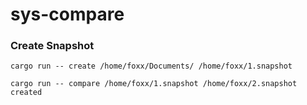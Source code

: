 # sys-compare


### Create Snapshot
```shell
cargo run -- create /home/foxx/Documents/ /home/foxx/1.snapshot
```

```shell
cargo run -- compare /home/foxx/1.snapshot /home/foxx/2.snapshot created
```
